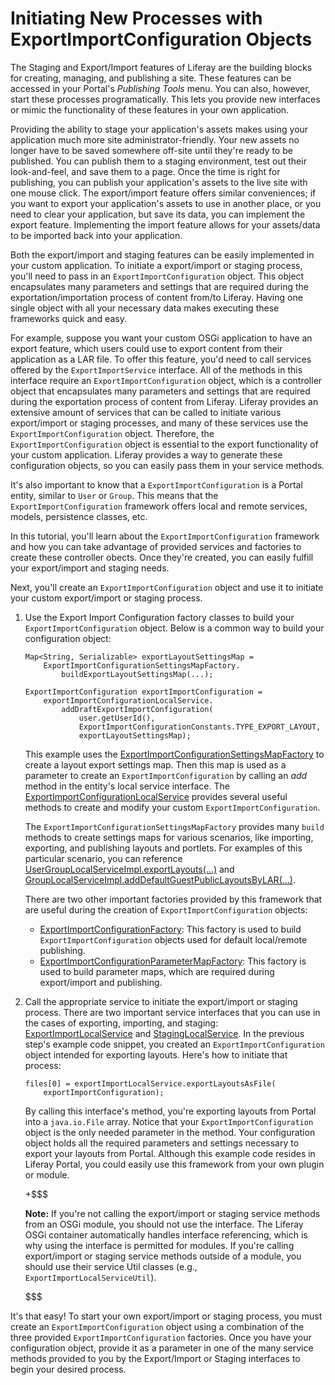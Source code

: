 # Initiating New Processes with ExportImportConfiguration Objects

The Staging and Export/Import features of Liferay are the building blocks for
creating, managing, and publishing a site. These features can be accessed in
your Portal's *Publishing Tools* menu. You can also, however, start these
processes programatically. This lets you provide new interfaces or mimic the
functionality of these features in your own application.

Providing the ability to stage your application's assets makes using your
application much more site administrator-friendly. Your new assets no longer
have to be saved somewhere off-site until they're ready to be published. You can
publish them to a staging environment, test out their look-and-feel, and save
them to a page. Once the time is right for publishing, you can publish your
application's assets to the live site with one mouse click. The export/import
feature offers similar conveniences; if you want to export your application's
assets to use in another place, or you need to clear your application, but save
its data, you can implement the export feature. Implementing the import feature
allows for your assets/data to be imported back into your application.

Both the export/import and staging features can be easily implemented in your
custom application. To initiate a export/import or staging process, you'll need
to pass in an `ExportImportConfiguration` object. This object encapsulates many
parameters and settings that are required during the exportation/importation
process of content from/to Liferay. Having one single object with all your
necessary data makes executing these frameworks quick and easy.

For example, suppose you want your custom OSGi application to have an export
feature, which users could use to export content from their application as a LAR
file. To offer this feature, you'd need to call services offered by the
`ExportImportService` interface. All of the methods in this interface require an
`ExportImportConfiguration` object, which is a controller object that
encapsulates many parameters and settings that are required during the
exportation process of content from Liferay. Liferay provides an extensive
amount of services that can be called to initiate various export/import or
staging processes, and many of these services use the
`ExportImportConfiguration` object. Therefore, the `ExportImportConfiguration`
object is essential to the export functionality of your custom application.
Liferay provides a way to generate these configuration objects, so you can
easily pass them in your service methods.

It's also important to know that a `ExportImportConfiguration` is a Portal
entity, similar to `User` or `Group`. This means that the
`ExportImportConfiguration` framework offers local and remote services, models,
persistence classes, etc.

In this tutorial, you'll learn about the `ExportImportConfiguration` framework
and how you can take advantage of provided services and factories to create
these controller obects. Once they're created, you can easily fulfill your
export/import and staging needs.

Next, you'll create an `ExportImportConfiguration` object and use it to initiate
your custom export/import or staging process.

1.  Use the Export Import Configuration factory classes to build your
    `ExportImportConfiguration` object. Below is a common way to build your
    configuration object:

        Map<String, Serializable> exportLayoutSettingsMap =
            ExportImportConfigurationSettingsMapFactory.
                buildExportLayoutSettingsMap(...);

        ExportImportConfiguration exportImportConfiguration =
            exportImportConfigurationLocalService.
                addDraftExportImportConfiguration(
                    user.getUserId(),
                    ExportImportConfigurationConstants.TYPE_EXPORT_LAYOUT,
                    exportLayoutSettingsMap);

    This example uses the
    [ExportImportConfigurationSettingsMapFactory](https://github.com/liferay/liferay-portal/blob/master/portal-service/src/com/liferay/portlet/exportimport/configuration/ExportImportConfigurationSettingsMapFactory.java)
    to create a layout export settings map. Then this map is used as a parameter
    to create an `ExportImportConfiguration` by calling an *add* method in the
    entity's local service interface. The
    [ExportImportConfigurationLocalService](https://github.com/liferay/liferay-portal/blob/master/portal-service/src/com/liferay/portlet/exportimport/service/ExportImportConfigurationLocalService.java)
    provides several useful methods to create and modify your custom
    `ExportImportConfiguration`.

    The `ExportImportConfigurationSettingsMapFactory` provides many `build`
    methods to create settings maps for various scenarios, like importing,
    exporting, and publishing layouts and portlets. For examples of this
    particular scenario, you can reference
    [UserGroupLocalServiceImpl.exportLayouts(...)](https://github.com/liferay/liferay-portal/blob/master/portal-impl/src/com/liferay/portal/service/impl/UserGroupLocalServiceImpl.java)
    and [GroupLocalServiceImpl.addDefaultGuestPublicLayoutsByLAR(...)](https://github.com/liferay/liferay-portal/blob/master/portal-impl/src/com/liferay/portal/service/impl/GroupLocalServiceImpl.java).

    There are two other important factories provided by this framework that are
    useful during the creation of `ExportImportConfiguration` objects:

    - [ExportImportConfigurationFactory](https://github.com/liferay/liferay-portal/blob/master/portal-service/src/com/liferay/portlet/exportimport/configuration/ExportImportConfigurationFactory.java):
      This factory is used to build `ExportImportConfiguration` objects used
      for default local/remote publishing.
    - [ExportImportConfigurationParameterMapFactory](https://github.com/liferay/liferay-portal/blob/master/portal-service/src/com/liferay/portlet/exportimport/configuration/ExportImportConfigurationParameterMapFactory.java):
      This factory is used to build parameter maps, which are required during
      export/import and publishing.

2.  Call the appropriate service to initiate the export/import or staging
    process. There are two important service interfaces that you can use in the
    cases of exporting, importing, and staging:
    [ExportImportLocalService](https://github.com/liferay/liferay-portal/blob/master/portal-service/src/com/liferay/portlet/exportimport/service/ExportImportLocalService.java)
    and
    [StagingLocalService](https://github.com/liferay/liferay-portal/blob/master/portal-service/src/com/liferay/portlet/exportimport/service/StagingLocalService.java).
    In the previous step's example code snippet, you created an
    `ExportImportConfiguration` object intended for exporting layouts. Here's
    how to initiate that process: 

        files[0] = exportImportLocalService.exportLayoutsAsFile(
            exportImportConfiguration);

    By calling this interface's method, you're exporting layouts from Portal
    into a `java.io.File` array. Notice that your `ExportImportConfiguration`
    object is the only needed parameter in the method. Your configuration object
    holds all the required parameters and settings necessary to export your
    layouts from Portal. Although this example code resides in Liferay Portal,
    you could easily use this framework from your own plugin or module.

    +$$$

    **Note:** If you're not calling the export/import or staging service methods
    from an OSGi module, you should not use the interface. The Liferay
    OSGi container automatically handles interface referencing, which is why
    using the interface is permitted for modules. If you're calling
    export/import or staging service methods outside of a module, you should use
    their service Util classes (e.g., `ExportImportLocalServiceUtil`).

    $$$

It's that easy! To start your own export/import or staging process, you must
create an `ExportImportConfiguration` object using a combination of the three
provided `ExportImportConfiguration` factories. Once you have your configuration
object, provide it as a parameter in one of the many service methods provided to
you by the Export/Import or Staging interfaces to begin your desired process.
